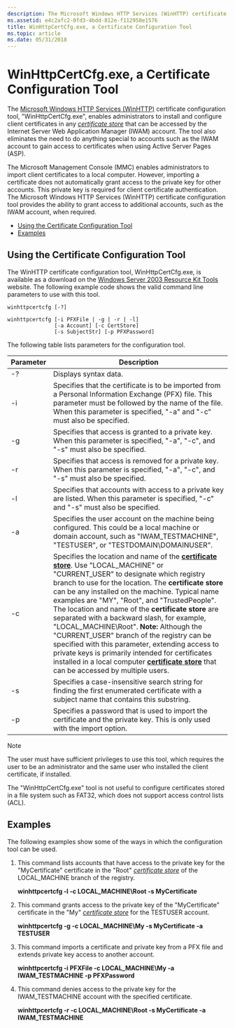 ```yaml
---
description: The Microsoft Windows HTTP Services (WinHTTP) certificate configuration tool, &\#0034;WinHttpCertCfg.exe&\#0034;, enables administrators to install and configure client certificates in any certificate store that can be accessed by the Internet Server Web Application Manager (IWAM) account. The tool also eliminates the need to do anything special to accounts such as the IWAM account to gain access to certificates when using Active Server Pages (ASP).
ms.assetid: e4c2afc2-0fd3-4bdd-812e-f112958e1576
title: WinHttpCertCfg.exe, a Certificate Configuration Tool
ms.topic: article
ms.date: 05/31/2018
---
```


# WinHttpCertCfg.exe, a Certificate Configuration Tool

The [Microsoft Windows HTTP Services (WinHTTP)](about-winhttp.md) certificate configuration tool, "WinHttpCertCfg.exe", enables administrators to install and configure client certificates in any [*certificate store*](glossary.md) that can be accessed by the Internet Server Web Application Manager (IWAM) account. The tool also eliminates the need to do anything special to accounts such as the IWAM account to gain access to certificates when using Active Server Pages (ASP).

The Microsoft Management Console (MMC) enables administrators to import client certificates to a local computer. However, importing a certificate does not automatically grant access to the private key for other accounts. This private key is required for client certificate authentication. The Microsoft Windows HTTP Services (WinHTTP) certificate configuration tool provides the ability to grant access to additional accounts, such as the IWAM account, when required.

-   [Using the Certificate Configuration Tool](#using-the-certificate-configuration-tool)
-   [Examples](#examples)

## Using the Certificate Configuration Tool

The WinHTTP certificate configuration tool, WinHttpCertCfg.exe, is available as a download on the [Windows Server 2003 Resource Kit Tools](https://www.microsoft.com/downloads/details.aspx?familyid=9d467a69-57ff-4ae7-96ee-b18c4790cffd) website. The following example code shows the valid command line parameters to use with this tool.

``` syntax
winhttpcertcfg [-?]
 
winhttpcertcfg [-i PFXFile | -g | -r | -l]
               [-a Account] [-c CertStore] 
               [-s SubjectStr] [-p PFXPassword]
```

The following table lists parameters for the configuration tool.




| Parameter | Description | 
|-----------|-------------|
| -? | Displays syntax data. | 
| -i | Specifies that the certificate is to be imported from a Personal Information Exchange (PFX) file. This parameter must be followed by the name of the file. When this parameter is specified, "-a" and "-c" must also be specified. | 
| -g | Specifies that access is granted to a private key. When this parameter is specified, "-a", "-c", and "-s" must also be specified. | 
| -r | Specifies that access is removed for a private key. When this parameter is specified, "-a", "-c", and "-s" must also be specified. | 
| -l | Specifies that accounts with access to a private key are listed. When this parameter is specified, "-c" and "-s" must also be specified. | 
| -a | Specifies the user account on the machine being configured. This could be a local machine or domain account, such as "IWAM_TESTMACHINE", "TESTUSER", or "TESTDOMAIN\DOMAINUSER". | 
| -c | Specifies the location and name of the [**certificate store**](glossary.md). Use "LOCAL_MACHINE" or "CURRENT_USER" to designate which registry branch to use for the location. The **certificate store** can be any installed on the machine. Typical name examples are "MY", "Root", and "TrustedPeople". The location and name of the **certificate store** are separated with a backward slash, for example, "LOCAL_MACHINE\Root". **Note:** Although the "CURRENT_USER" branch of the registry can be specified with this parameter, extending access to private keys is primarily intended for certificates installed in a local computer [**certificate store**](glossary.md) that can be accessed by multiple users.<br> | 
| -s | Specifies a case-insensitive search string for finding the first enumerated certificate with a subject name that contains this substring. | 
| -p | Specifies a password that is used to import the certificate and the private key. This is only used with the import option. | 




 

> [!NOTE]
> The user must have sufficient privileges to use this tool, which requires the user to be an administrator and the same user who installed the client certificate, if installed.
>
> The "WinHttpCertCfg.exe" tool is not useful to configure certificates stored in a file system such as FAT32, which does not support access control lists (ACL).

## Examples

The following examples show some of the ways in which the configuration tool can be used.

1.  This command lists accounts that have access to the private key for the "MyCertificate" certificate in the "Root" [*certificate store*](glossary.md) of the LOCAL\_MACHINE branch of the registry.

    **winhttpcertcfg -l -c LOCAL\_MACHINE\\Root -s MyCertificate**

2.  This command grants access to the private key of the "MyCertificate" certificate in the "My" [*certificate store*](glossary.md) for the TESTUSER account.

    **winhttpcertcfg -g -c LOCAL\_MACHINE\\My -s MyCertificate -a TESTUSER**

3.  This command imports a certificate and private key from a PFX file and extends private key access to another account.

    **winhttpcertcfg -i PFXFile -c LOCAL\_MACHINE\\My -a IWAM\_TESTMACHINE -p PFXPassword**

4.  This command denies access to the private key for the IWAM\_TESTMACHINE account with the specified certificate.

    **winhttpcertcfg -r -c LOCAL\_MACHINE\\Root -s MyCertificate -a IWAM\_TESTMACHINE**

 

 




